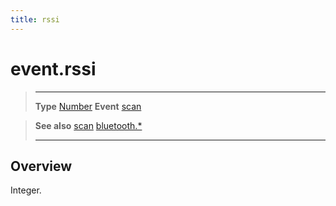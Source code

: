 ```yaml
---
title: rssi
---
```

# event.rssi

> --------------------- ------------------------------------------------------------------------------------------
> __Type__              [Number](https://docs.coronalabs.com/api/type/Number.html)
> __Event__             [scan](/plugin/bluetooth/event/scan/)


> __See also__          [scan](/plugin/bluetooth/event/scan/)
>						[bluetooth.*](/plugin/bluetooth/)
> --------------------- ------------------------------------------------------------------------------------------

## Overview

Integer.